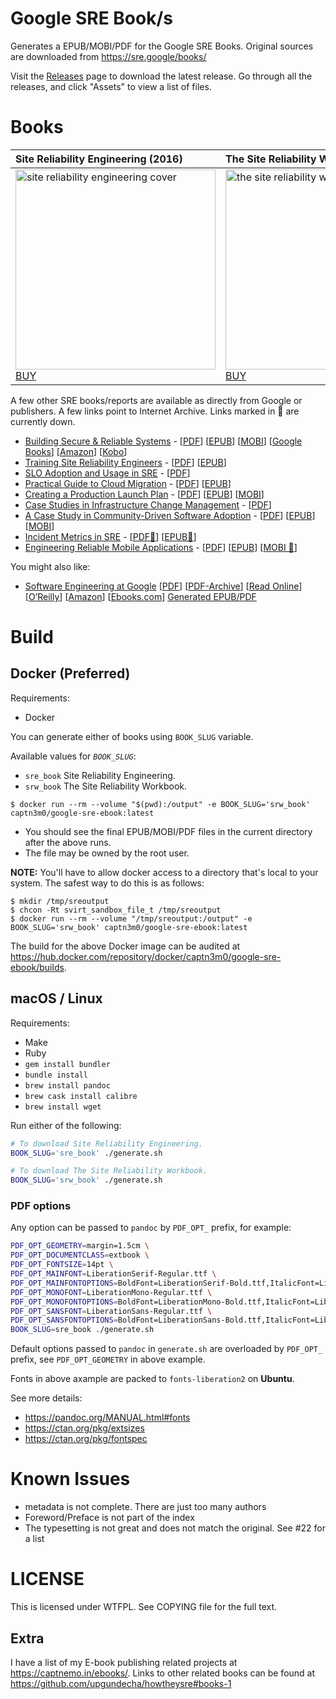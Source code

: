# Google SRE Book/s

Generates a EPUB/MOBI/PDF for the Google SRE Books. Original sources are downloaded from https://sre.google/books/

Visit the [Releases](https://github.com/captn3m0/google-sre-ebook/releases) page to download the latest release. Go through all the releases, and click "Assets" to view a list of files.

# Books

| Site Reliability Engineering (2016)                                                                                                                       | The Site Reliability Workbook (2018)                                                                                                                       |
| :-------------------------------------------------------------------------------------------------------------------------------------------------------- | :--------------------------------------------------------------------------------------------------------------------------------------------------------- |
| <a href="https://github.com/captn3m0/google-sre-ebook/releases"><img src="cover/sre-book.jpg" width="320" alt="site reliability engineering cover" /></a><br> <a href="https://books.google.com/books?id=81UrjwEACAAJ">BUY</a> | <a href="https://github.com/captn3m0/google-sre-ebook/releases"><img src="cover/workbook.jpg" width="320" alt="the site reliability workbook cover" /></a><br> <a href="https://books.google.com/books?id=fElmDwAAQBAJ">BUY</a>|

A few other SRE books/reports are available as directly from Google or publishers. A few links point to Internet Archive. Links marked in 🔻 are currently down.

- [Building Secure & Reliable Systems](https://sre.google/books/building-secure-reliable-systems/) - [[PDF](https://sre.google/static/pdf/building_secure_and_reliable_systems.pdf)]  [[EPUB](https://sre.google/static/pdf/building_secure_and_reliable_systems.epub)]  [[MOBI](https://sre.google/static/pdf/building_secure_and_reliable_systems.mobi)]  [[Google Books](https://www.google.com/books/edition/Building_Secure_and_Reliable_Systems/Kn7UxwEACAAJ?hl=en)] [[Amazon](https://www.amazon.com/dp/B088Y67XG4)] [[Kobo](https://www.kobo.com/in/en/ebook/building-secure-and-reliable-systems)]
- [Training Site Reliability Engineers](https://sre.google/resources/practices-and-processes/training-site-reliability-engineers/) - [[PDF](https://googlesre.page.link/traininggh)]  [[EPUB](https://sre.google/static/pdf/training-sre-epub.epub)]
- [SLO Adoption and Usage in SRE](https://www.oreilly.com/library/view/slo-adoption-and/9781492075370/) - [[PDF](https://web.archive.org/web/20210702035314/https://static.googleusercontent.com/media/sre.google/en//static/pdf/slo-adoption-and-usage-in-sre.pdf)]
- [Practical Guide to Cloud Migration](https://sre.google/resources/practices-and-processes/practical-guide-to-cloud-migration/) - [[PDF](https://sre.google/static/pdf/practical-guide-to-cloud-migration.pdf)]  [[EPUB](https://sre.google/static/pdf/practical-guide-to-cloud-migration.epub)]
- [Creating a Production Launch Plan](https://sre.google/resources/practices-and-processes/production-launch-planning/) - [[PDF](https://googlesre.page.link/plpgh)]  [[EPUB](https://web.archive.org/web/20210702003102/https://sre.google/static/pdf/cplp-epub.zip)]  [[MOBI](https://web.archive.org/web/20210102115046/https://sre.google/static/pdf/cplp-mobi.zip)]
- [Case Studies in Infrastructure Change Management](https://get.oreilly.com/ind_case-studies-in-infrastructure-change-management.html) - [[PDF](https://web.archive.org/web/20210702035412/https://static.googleusercontent.com/media/sre.google/en//static/pdf/case-studies-infrastructure-change-management.pdf)]
- [A Case Study in Community-Driven Software Adoption](https://www.oreilly.com/library/view/a-case-study/9781098114596/) - [[PDF](https://web.archive.org/web/20210702035416/https://static.googleusercontent.com/media/sre.google/en//static/pdf/community-driven-software-adoption.pdf)]  [[EPUB](https://web.archive.org/web/20210702003151/https://sre.google/static/pdf/community-driven-software-adoption-epub.zip)]  [[MOBI](https://web.archive.org/web/20210702003132/https://sre.google/static/pdf/community-driven-software-adoption-mobi.zip)]
- [Incident Metrics in SRE](https://sre.google/resources/practices-and-processes/incident-metrics-in-sre/) - [[PDF🔻](https://sre.google/static/pdf/incident_metrics_in_sre.pdf)]  [[EPUB🔻](https://sre.google/static/pdf/incident_metrics_in_sre.epub)]
- [Engineering Reliable Mobile Applications](https://www.oreilly.com/library/view/engineering-reliable-mobile/9781492057444/) - [[PDF](https://web.archive.org/web/20211011151056/https://static.googleusercontent.com/media/sre.google/en//static/pdf/engineering-reliable-mobile-applications.pdf)]  [[EPUB](https://web.archive.org/web/20210702082730if_/https://sre.google/static/pdf/engineering-reliable-mobile-applications-epub.zip)]  [[MOBI 🔻](https://sre.google/static/pdf/engineering-reliable-mobile-applications-mobi.zip)]

You might also like:

- [Software Engineering at Google](https://abseil.io/resources/swe-book) [[PDF](https://github.com/abseil/abseil.github.io/raw/cd13b21daa6ec74155548241241693198c1b1264/resources/swe_at_google.2.pdf)] [[PDF-Archive](https://archive.softwareheritage.org/browse/content/sha1_git:80ee550c6bda571d4e9f56fc093243d31a90b651/raw/?filename=swe_at_google.2.pdf)] [[Read Online](https://abseil.io/resources/swe-book/html/toc.html)] [[O’Reilly](https://www.oreilly.com/library/view/software-engineering-at/9781492082781/)] [[Amazon](https://www.amazon.com/_/dp/1492082791)] [[Ebooks.com](https://www.ebooks.com/en-in/book/detail/209970024/)] [Generated EPUB/PDF](https://github.com/captn3m0/google-swe-ebook/)

# Build

## Docker (Preferred)

Requirements:

- Docker

You can generate either of books using `BOOK_SLUG` variable.

Available values for _`BOOK_SLUG`_:

- `sre_book` Site Reliability Engineering.
- `srw_book` The Site Reliability Workbook.

```
$ docker run --rm --volume "$(pwd):/output" -e BOOK_SLUG='srw_book' captn3m0/google-sre-ebook:latest
```

- You should see the final EPUB/MOBI/PDF files in the current directory after the above runs.
- The file may be owned by the root user.

**NOTE:** You'll have to allow docker access to a directory that's local to your system. The safest way to do this is as follows:

```
$ mkdir /tmp/sreoutput
$ chcon -Rt svirt_sandbox_file_t /tmp/sreoutput
$ docker run --rm --volume "/tmp/sreoutput:/output" -e BOOK_SLUG='srw_book' captn3m0/google-sre-ebook:latest
```

The build for the above Docker image can be audited at <https://hub.docker.com/repository/docker/captn3m0/google-sre-ebook/builds>.

## macOS / Linux

Requirements:

- Make
- Ruby
- `gem install bundler`
- `bundle install`
- `brew install pandoc`
- `brew cask install calibre`
- `brew install wget`

Run either of the following:

```bash
# To download Site Reliability Engineering.
BOOK_SLUG='sre_book' ./generate.sh

# To download The Site Reliability Workbook.
BOOK_SLUG='srw_book' ./generate.sh
```

### PDF options

Any option can be passed to `pandoc` by `PDF_OPT_` prefix, for example:

```sh
PDF_OPT_GEOMETRY=margin=1.5cm \
PDF_OPT_DOCUMENTCLASS=extbook \
PDF_OPT_FONTSIZE=14pt \
PDF_OPT_MAINFONT=LiberationSerif-Regular.ttf \
PDF_OPT_MAINFONTOPTIONS=BoldFont=LiberationSerif-Bold.ttf,ItalicFont=LiberationSerif-Italic.ttf,BoldItalicFont=LiberationSerif-BoldItalic.ttf \
PDF_OPT_MONOFONT=LiberationMono-Regular.ttf \
PDF_OPT_MONOFONTOPTIONS=BoldFont=LiberationMono-Bold.ttf,ItalicFont=LiberationMono-Italic.ttf,BoldItalicFont=LiberationMono-BoldItalic.ttf \
PDF_OPT_SANSFONT=LiberationSans-Regular.ttf \
PDF_OPT_SANSFONTOPTIONS=BoldFont=LiberationSans-Bold.ttf,ItalicFont=LiberationSans-Italic.ttf,BoldItalicFont=LiberationSans-BoldItalic.ttf \
BOOK_SLUG=sre_book ./generate.sh
```

Default options passed to `pandoc` in `generate.sh` are overloaded by `PDF_OPT_` prefix, see `PDF_OPT_GEOMETRY` in above example.

Fonts in above axample are packed to `fonts-liberation2` on **Ubuntu**.

See more details:

* <https://pandoc.org/MANUAL.html#fonts>
* <https://ctan.org/pkg/extsizes>
* <https://ctan.org/pkg/fontspec>

# Known Issues

- metadata is not complete. There are just too many authors
- Foreword/Preface is not part of the index
- The typesetting is not great and does not match the original. See #22 for a list

# LICENSE

This is licensed under WTFPL. See COPYING file for the full text.

## Extra

I have a list of my E-book publishing related projects at https://captnemo.in/ebooks/. Links to other related books can be found at https://github.com/upgundecha/howtheysre#books-1
